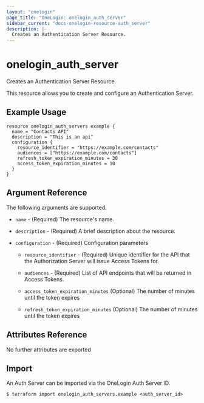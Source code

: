 ```yaml
---
layout: "onelogin"
page_title: "OneLogin: onelogin_auth_server"
sidebar_current: "docs-onelogin-resource-auth_server"
description: |-
  Creates an Authentication Server Resource.
---
```


# onelogin_auth_server

Creates an Authentication Server Resource.

This resource allows you to create and configure an Authentication Server.

## Example Usage

```hcl
resource onelogin_auth_servers example {
  name = "Contacts API"
  description = "This is an api"
  configuration {
    resource_identifier = "https://example.com/contacts"
    audiences = ["https://example.com/contacts"]
    refresh_token_expiration_minutes = 30
    access_token_expiration_minutes = 10
  }
}
```

## Argument Reference

The following arguments are supported:
* `name` - (Required) The resource's name.

* `description` - (Required) A brief description about the resource.

* `configuration` - (Required) Configuration parameters
  * `resource_identifier` - (Required) Unique identifier for the API that the Authorization Server will issue Access Tokens for.

  * `audiences` - (Required) List of API endpoints that will be returned in Access Tokens.

  * `access_token_expiration_minutes` (Optional) The number of minutes until the token expires

  * `refresh_token_expiration_minutes` (Optional) The number of minutes until the token expires


## Attributes Reference

No further attributes are exported

## Import

An Auth Server can be imported via the OneLogin Auth Server ID.

```
$ terraform import onelogin_auth_servers.example <auth_server_id>
```
